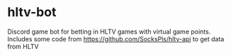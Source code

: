 # hltv-bot
 Discord game bot for betting in HLTV games with virtual game points.
 Includes some code from https://github.com/SocksPls/hltv-api to get data from HLTV